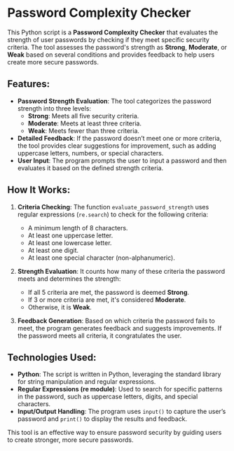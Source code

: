 # Password Complexity Checker

This Python script is a **Password Complexity Checker** that evaluates the strength of user passwords by checking if they meet specific security criteria. The tool assesses the password's strength as **Strong**, **Moderate**, or **Weak** based on several conditions and provides feedback to help users create more secure passwords.

## Features:
- **Password Strength Evaluation**: The tool categorizes the password strength into three levels:
  - **Strong**: Meets all five security criteria.
  - **Moderate**: Meets at least three criteria.
  - **Weak**: Meets fewer than three criteria.
- **Detailed Feedback**: If the password doesn’t meet one or more criteria, the tool provides clear suggestions for improvement, such as adding uppercase letters, numbers, or special characters.
- **User Input**: The program prompts the user to input a password and then evaluates it based on the defined strength criteria.

## How It Works:
1. **Criteria Checking**: The function `evaluate_password_strength` uses regular expressions (`re.search`) to check for the following criteria:
   - A minimum length of 8 characters.
   - At least one uppercase letter.
   - At least one lowercase letter.
   - At least one digit.
   - At least one special character (non-alphanumeric).
   
2. **Strength Evaluation**: It counts how many of these criteria the password meets and determines the strength:
   - If all 5 criteria are met, the password is deemed **Strong**.
   - If 3 or more criteria are met, it's considered **Moderate**.
   - Otherwise, it is **Weak**.
   
3. **Feedback Generation**: Based on which criteria the password fails to meet, the program generates feedback and suggests improvements. If the password meets all criteria, it congratulates the user.

## Technologies Used:
- **Python**: The script is written in Python, leveraging the standard library for string manipulation and regular expressions.
- **Regular Expressions (re module)**: Used to search for specific patterns in the password, such as uppercase letters, digits, and special characters.
- **Input/Output Handling**: The program uses `input()` to capture the user’s password and `print()` to display the results and feedback. 

This tool is an effective way to ensure password security by guiding users to create stronger, more secure passwords.
